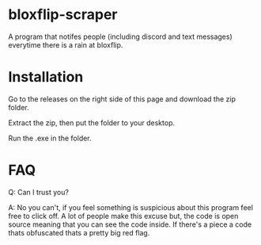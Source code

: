 # bloxflip-scraper


A program that notifes people (including discord and text messages) everytime there is a rain at bloxflip.

# Installation
Go to the releases on the right side of this page and download the zip folder. 

Extract the zip, then put the folder to your desktop. 

Run the .exe in the folder.

# FAQ
Q: Can I trust you?

A: No you can't, if you feel something is suspicious about this program feel free to click off. A lot of people make this excuse but, the code is open source meaning that you can see the code inside.
If there's a piece a code thats obfuscated thats a pretty big red flag.
